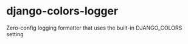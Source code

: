 django-colors-logger
====================

Zero-config logging formatter that uses the built-in DJANGO_COLORS setting